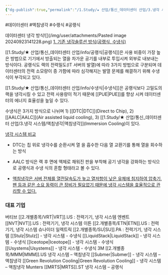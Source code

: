 ```yaml
---
{"dg-publish":true,"permalink":"/1.Study/★ 산업/통신_데이터센터 산업/3.냉각 시스템/냉각 시스템/","created":"2024-11-20T21:02:29.416+09:00","updated":"2025-06-03T20:07:21.932+09:00"}
---
```


#데이터센터 #액침냉각 #수랭식 #공랭식 



데이터센터 냉각 방식![](/img/user/attachments/Pasted image 20240923141228.png)
[1. 기존 냉각솔루션 방식(공랭식, 수냉식)](4.25_윤활유의%20히든밸류(feat.%20EV용,%20액침냉각).pdf#page=20&selection=22,0,32,1&color=yellow)

[[1.Study/★ 산업/통신_데이터센터 산업/info/공랭식\|공랭식]]은 사용 비중이 가장 높은 방법으로 기기에서 방출되는 열을 차가운 공기를 내부로 투입시켜 외부로 내보내는 방식이다. 공랭식도 랙의 전력밀도(IT 서버의 발열)에 따라 3가지 방법으로 구분되며 데이터센터의 전력 소모량이 증 가함에 따라 심각해지는 발열 문제를 해결하기 위해 수냉식이 부각되고 있다.

[[1.Study/★ 산업/통신_데이터센터 산업/info/수냉식\|수냉식]]은 공랭식보다 고밀도의 랙을 냉각시킬 수 있고 전력 사용량이 적기 때문에 [[PUE\|PUE]]를 향상 시켜 데이터센터의 에너지 효율성을 높일 수 있다. 

수냉식은 3가지 방식으로 나뉘며 1) [[DTC\|DTC]](Direct to Chip), 2) [[AALC\|AALC]](Air assisted liquid cooling), 3) [[1.Study/★ 산업/통신_데이터센터 산업/3.냉각 시스템/액침냉각\|액침냉각]](Immersion Cooling)이 있다. 

[냉각 시스템 비교](4.25_윤활유의%20히든밸류(feat.%20EV용,%20액침냉각).pdf#page=21&selection=325,0,329,2&color=yellow)

- DTC는 칩 위로 냉각수를 순환시켜 열 을 흡수한 다음 열 교환기를 통해 열을 회수하는 방식

- AALC 방식은 랙 후 면에 액체로 채워진 판을 부착해 공기 냉각을 강화하는 방식으로 공랭식과 수냉 식의 혼합 형태라고 볼 수 있다.

- [액침냉각은 서버 전체를 열전달속도가 높고 열저항이 낮은 유체에 침지하여 압축기, 팬 등과 같은 소요 동력이 큰 장비가 필요없기 때문에 냉각 시스템을 효율적으로 관리할 수 있다.](4.25_윤활유의%20히든밸류(feat.%20EV용,%20액침냉각).pdf#page=21&selection=65,0,116,1&color=yellow)


### 대표 기업

버티브 [[2.개별종목/VRT\|VRT]].US : 전력기기, 냉각 시스템 
엔벤트 [[NVT\|NVT]].US :  전력기기, 냉각 시스템 
이튼 [[2.개별종목/ETN\|ETN]].US : 전력기기, 냉각 시스템 
슈나이더 일렉트릭 [[2.개별종목/SU\|SU]].PA : 전력기기, 냉각 시스템 
[[Stulz\|Stulz]] - 냉각 시스템 - 수냉식
[[LiquidStack\|LiquidStack]] - 냉각 시스템 - 수냉식 
[[Iceotope\|Iceotope]] - 냉각 시스템 - 수냉식 
[[Usystems\|Usystems]] - 냉각 시스템 - 수냉식 
3M [[2.개별종목/MMM\|MMM]].US 냉각 시스템 – 액침냉각
[[Submer\|Submer]] - 냉각 시스템 – 액침냉각
[[Green Revolution Cooling\|Green Revolution Cooling]] - 냉각 시스템 – 액침냉각
Munters [[MRTS\|MRTS]].ST 냉각 시스템 – 공랭식